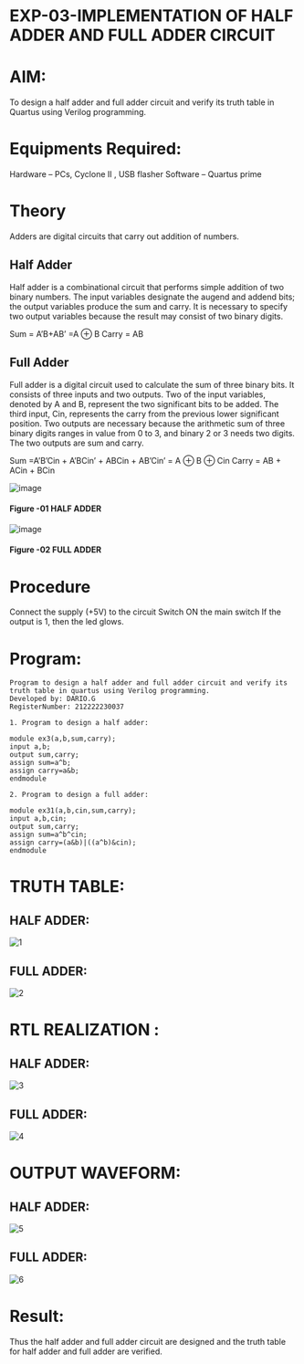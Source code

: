 # EXP-03-IMPLEMENTATION OF HALF ADDER AND FULL ADDER CIRCUIT

# AIM:
To design a half adder and full adder circuit and verify its truth table in Quartus using Verilog programming.

# Equipments Required:
Hardware – PCs, Cyclone II , USB flasher
Software – Quartus prime
# Theory
Adders are digital circuits that carry out addition of numbers.

## Half Adder
Half adder is a combinational circuit that performs simple addition of two binary numbers. The input variables designate the augend and addend bits; the output variables produce the sum and carry. It is necessary to specify two output variables because the result may consist of two binary digits.

Sum = A’B+AB’ =A ⊕ B Carry = AB

## Full Adder
Full adder is a digital circuit used to calculate the sum of three binary bits. It consists of three inputs and two outputs. Two of the input variables, denoted by A and B, represent the two significant bits to be added. The third input, Cin, represents the carry from the previous lower significant position. Two outputs are necessary because the arithmetic sum of three binary digits ranges in value from 0 to 3, and binary 2 or 3 needs two digits. The two outputs are sum and carry.

Sum =A’B’Cin + A’BCin’ + ABCin + AB’Cin’ = A ⊕ B ⊕ Cin Carry = AB + ACin + BCin

 ![image](https://user-images.githubusercontent.com/36288975/163552156-a13e5a56-c638-4110-97d9-8896907c8d25.png)

#### Figure -01 HALF ADDER 


![image](https://user-images.githubusercontent.com/36288975/163552057-b3547877-6d07-45b4-b7e0-bcfebfad9e1d.png)

#### Figure -02 FULL ADDER 

# Procedure

Connect the supply (+5V) to the circuit
Switch ON the main switch
If the output is 1, then the led glows.
# Program:
```
Program to design a half adder and full adder circuit and verify its truth table in quartus using Verilog programming.
Developed by: DARIO.G
RegisterNumber: 212222230037

1. Program to design a half adder:

module ex3(a,b,sum,carry);
input a,b;
output sum,carry;
assign sum=a^b;
assign carry=a&b;
endmodule 

2. Program to design a full adder:

module ex31(a,b,cin,sum,carry);
input a,b,cin;
output sum,carry;
assign sum=a^b^cin;
assign carry=(a&b)|((a^b)&cin);
endmodule
```
# TRUTH TABLE:
## HALF ADDER:
![1](https://github.com/DARIOGEORGE/Exp-02-Implementation-of-Half-Adder-and-Full-Adder-circuit/assets/118704873/5dd47be5-4293-4525-910f-c96c029c4fff)

## FULL ADDER:
![2](https://github.com/DARIOGEORGE/Exp-02-Implementation-of-Half-Adder-and-Full-Adder-circuit/assets/118704873/ba87ef40-9cd4-45dc-80e2-2042b607cc93)

# RTL REALIZATION :
## HALF ADDER:
![3](https://github.com/DARIOGEORGE/Exp-02-Implementation-of-Half-Adder-and-Full-Adder-circuit/assets/118704873/1f360caf-ed2f-47ea-ae67-003eb4aff369)

## FULL ADDER:
![4](https://github.com/DARIOGEORGE/Exp-02-Implementation-of-Half-Adder-and-Full-Adder-circuit/assets/118704873/f8a5312a-55ce-44ee-a63b-5af3add96386)

# OUTPUT WAVEFORM:
## HALF ADDER:
![5](https://github.com/DARIOGEORGE/Exp-02-Implementation-of-Half-Adder-and-Full-Adder-circuit/assets/118704873/ddd2e458-3b6c-4003-913d-e23d5808c772)


## FULL ADDER:

![6](https://github.com/DARIOGEORGE/Exp-02-Implementation-of-Half-Adder-and-Full-Adder-circuit/assets/118704873/7618f9bc-dc0b-4edd-bdbd-b2de3bd22815)


# Result:
Thus the half adder and full adder circuit are designed and the truth table for half adder and full adder are verified.
